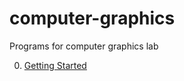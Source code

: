 # computer-graphics
Programs for computer graphics lab

0. [Getting Started](https://raw.githubusercontent.com/tejasmorkar/computer-graphics/master/cg00.cpp)
